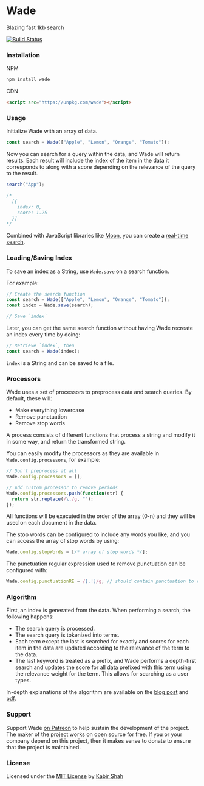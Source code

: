 # Wade

Blazing fast 1kb search

[![Build Status](https://travis-ci.org/kbrsh/wade.svg?branch=master)](https://travis-ci.org/kbrsh/wade)

### Installation

NPM

```sh
npm install wade
```

CDN

```html
<script src="https://unpkg.com/wade"></script>
```

### Usage

Initialize Wade with an array of data.

```js
const search = Wade(["Apple", "Lemon", "Orange", "Tomato"]);
```

Now you can search for a query within the data, and Wade will return results. Each result will include the index of the item in the data it corresponds to along with a score depending on the relevance of the query to the result.

```js
search("App");

/*
  [{
    index: 0,
    score: 1.25
  }]
*/
```

Combined with JavaScript libraries like [Moon](http://moonjs.ga), you can create a [real-time search](http://moonjs.ga/examples/search/index.html).

### Loading/Saving Index

To save an index as a String, use `Wade.save` on a search function.

For example:

```js
// Create the search function
const search = Wade(["Apple", "Lemon", "Orange", "Tomato"]);
const index = Wade.save(search);

// Save `index`
```

Later, you can get the same search function without having Wade recreate an index every time by doing:

```js
// Retrieve `index`, then
const search = Wade(index);
```

`index` is a String and can be saved to a file.

### Processors

Wade uses a set of processors to preprocess data and search queries. By default, these will:

* Make everything lowercase
* Remove punctuation
* Remove stop words

A process consists of different functions that process a string and modify it in some way, and return the transformed string.

You can easily modify the processors as they are available in `Wade.config.processors`, for example:

```js
// Don't preprocess at all
Wade.config.processors = [];

// Add custom processor to remove periods
Wade.config.processors.push(function(str) {
  return str.replace(/\./g, "");
});
```

All functions will be executed in the order of the array (0-n) and they will be used on each document in the data.

The stop words can be configured to include any words you like, and you can access the array of stop words by using:

```js
Wade.config.stopWords = [/* array of stop words */];
```

The punctuation regular expression used to remove punctuation can be configured with:

```js
Wade.config.punctuationRE = /[.!]/g; // should contain punctuation to remove
```

### Algorithm

First, an index is generated from the data. When performing a search, the following happens:

* The search query is processed.
* The search query is tokenized into terms.
* Each term except the last is searched for exactly and scores for each item in the data are updated according to the relevance of the term to the data.
* The last keyword is treated as a prefix, and Wade performs a depth-first search and updates the score for all data prefixed with this term using the relevance weight for the term. This allows for searching as a user types.

In-depth explanations of the algorithm are available on the [blog post](https://blog.kabir.ml/posts/inside-wade.html) and [pdf](https://github.com/kbrsh/wade/blob/master/Wade.pdf).

### Support

Support Wade [on Patreon](https://patreon.com/kbrsh) to help sustain the development of the project. The maker of the project works on open source for free. If you or your company depend on this project, then it makes sense to donate to ensure that the project is maintained.

### License

Licensed under the [MIT License](https://kbrsh.github.io/license) by [Kabir Shah](https://kabir.sh)
